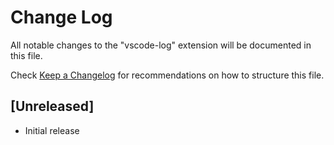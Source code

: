 # Change Log
All notable changes to the "vscode-log" extension will be documented in this file.

Check [Keep a Changelog](http://keepachangelog.com/) for recommendations on how to structure this file.

## [Unreleased]
- Initial release
